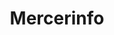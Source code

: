 ---
title: Mercerinfo
crosslinks:
- politics
- NeutralPolitics
- thenewcoldwar
- TrumpInvestigation
- Conservative
- Enhancement
- EnoughTrumpSpam
- ukpolitics
---